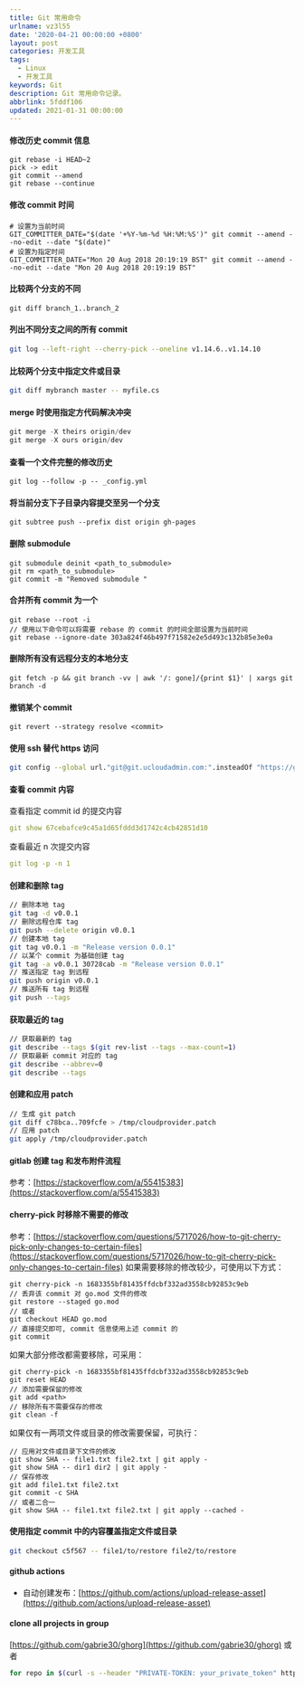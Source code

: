 ```yaml
---
title: Git 常用命令
urlname: vz3l55
date: '2020-04-21 00:00:00 +0800'
layout: post
categories: 开发工具
tags:
  - Linux
  - 开发工具
keywords: Git
description: Git 常用命令记录。
abbrlink: 5fddf106
updated: 2021-01-31 00:00:00
---
```


#### 修改历史 commit 信息

```
git rebase -i HEAD~2
pick -> edit
git commit --amend
git rebase --continue
```

#### 修改 commit 时间

```
# 设置为当前时间
GIT_COMMITTER_DATE="$(date '+%Y-%m-%d %H:%M:%S')" git commit --amend --no-edit --date "$(date)"
# 设置为指定时间
GIT_COMMITTER_DATE="Mon 20 Aug 2018 20:19:19 BST" git commit --amend --no-edit --date "Mon 20 Aug 2018 20:19:19 BST"
```

#### 比较两个分支的不同

```
git diff branch_1..branch_2
```

#### 列出不同分支之间的所有 commit

```bash
git log --left-right --cherry-pick --oneline v1.14.6..v1.14.10
```

#### 比较两个分支中指定文件或目录

```bash
git diff mybranch master -- myfile.cs
```

#### merge 时使用指定方代码解决冲突

```go
git merge -X theirs origin/dev
git merge -X ours origin/dev
```

#### 查看一个文件完整的修改历史

```
git log --follow -p -- _config.yml
```

#### 将当前分支下子目录内容提交至另一个分支

```
git subtree push --prefix dist origin gh-pages
```

#### 删除 submodule

```
git submodule deinit <path_to_submodule>
git rm <path_to_submodule>
git commit -m "Removed submodule "
```

#### 合并所有 commit 为一个

```
git rebase --root -i
// 使用以下命令可以将需要 rebase 的 commit 的时间全部设置为当前时间
git rebase --ignore-date 303a824f46b497f71582e2e5d493c132b85e3e0a
```

#### 删除所有没有远程分支的本地分支

```
git fetch -p && git branch -vv | awk '/: gone]/{print $1}' | xargs git branch -d
```

#### 撤销某个 commit

```
git revert --strategy resolve <commit>
```

#### 使用 ssh 替代 https 访问

```bash
git config --global url."git@git.ucloudadmin.com:".insteadOf "https://git.ucloudadmin.com/"
```

#### 查看 commit 内容

查看指定 commit id 的提交内容

```yaml
git show 67cebafce9c45a1d65fddd3d1742c4cb42851d10
```

查看最近 n 次提交内容

```yaml
git log -p -n 1
```

#### 创建和删除 tag

```bash
// 删除本地 tag
git tag -d v0.0.1
// 删除远程仓库 tag
git push --delete origin v0.0.1
// 创建本地 tag
git tag v0.0.1 -m "Release version 0.0.1"
// 以某个 commit 为基础创建 tag
git tag -a v0.0.1 30728cab -m "Release version 0.0.1"
// 推送指定 tag 到远程
git push origin v0.0.1
// 推送所有 tag 到远程
git push --tags
```

#### 获取最近的 tag

```bash
// 获取最新的 tag
git describe --tags $(git rev-list --tags --max-count=1)
// 获取最新 commit 对应的 tag
git describe --abbrev=0
git describe --tags
```

#### 创建和应用 patch

```bash
// 生成 git patch
git diff c78bca..709fcfe > /tmp/cloudprovider.patch
// 应用 patch
git apply /tmp/cloudprovider.patch
```

#### gitlab 创建 tag 和发布附件流程

参考：[https://stackoverflow.com/a/55415383](https://stackoverflow.com/a/55415383)

#### cherry-pick 时移除不需要的修改

参考：[https://stackoverflow.com/questions/5717026/how-to-git-cherry-pick-only-changes-to-certain-files](https://stackoverflow.com/questions/5717026/how-to-git-cherry-pick-only-changes-to-certain-files)
如果需要移除的修改较少，可使用以下方式：

```
git cherry-pick -n 1683355bf81435ffdcbf332ad3558cb92853c9eb
// 丢弃该 commit 对 go.mod 文件的修改
git restore --staged go.mod
// 或者
git checkout HEAD go.mod
// 直接提交即可, commit 信息使用上述 commit 的
git commit
```

如果大部分修改都需要移除，可采用：

```
git cherry-pick -n 1683355bf81435ffdcbf332ad3558cb92853c9eb
git reset HEAD
// 添加需要保留的修改
git add <path>
// 移除所有不需要保存的修改
git clean -f
```

如果仅有一两项文件或目录的修改需要保留，可执行：

```
// 应用对文件或目录下文件的修改
git show SHA -- file1.txt file2.txt | git apply -
git show SHA -- dir1 dir2 | git apply -
// 保存修改
git add file1.txt file2.txt
git commit -c SHA
// 或者二合一
git show SHA -- file1.txt file2.txt | git apply --cached -
```

#### 使用指定 commit 中的内容覆盖指定文件或目录

```bash
git checkout c5f567 -- file1/to/restore file2/to/restore
```

#### github actions

- 自动创建发布：[https://github.com/actions/upload-release-asset](https://github.com/actions/upload-release-asset)

#### clone all projects in group

[https://github.com/gabrie30/ghorg](https://github.com/gabrie30/ghorg)
或者

```bash
for repo in $(curl -s --header "PRIVATE-TOKEN: your_private_token" https://<your-host>/api/v4/groups/<group_id> | jq ".projects[].ssh_url_to_repo" | tr -d '"'); do git clone $repo; done;
```
